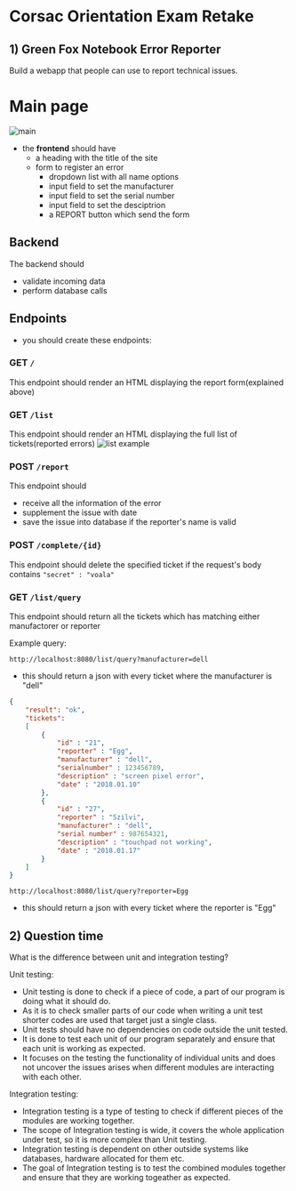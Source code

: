 # Corsac Orientation Exam Retake

## 1) Green Fox Notebook Error Reporter

Build a webapp that people can use to report technical issues.

# Main page

![main](assets/corsac-ori-form.png)

- the **frontend** should have
    - a heading with the title of the site
    - form to register an error
      - dropdown list with all name options
      - input field to set the manufacturer
      - input field to set the serial number
      - input field to set the desciptrion
      - a REPORT button which send the form

## Backend
The backend should
  - validate incoming data
  - perform database calls

## Endpoints
- you should create these endpoints:

### GET `/`
This endpoint should render an HTML displaying the report form(explained above)

### GET `/list`
This endpoint should render an HTML displaying the full list of tickets(reported errors)
![list example](assets/corsac-ori-list.png)

### POST `/report`
This endpoint should 
  - receive all the information of the error
  - supplement the issue with date
  - save the issue into database if the reporter's name is valid

### POST `/complete/{id}`
This endpoint should delete the specified ticket if the request's body contains `"secret" : "voala"`
  
### GET `/list/query`
This endpoint should return all the tickets which has matching either manufactorer or reporter

Example query:

`http://localhost:8080/list/query?manufacturer=dell`

- this should return a json with every ticket where the manufacturer is "dell"

```json
{
    "result": "ok",
    "tickets":
    [
        {
            "id" : "21",
            "reporter" : "Egg",
            "manufacturer" : "dell",
            "serialnumber" : 123456789,
            "description" : "screen pixel error",
            "date" : "2018.01.10"
        },
        {
            "id" : "27",
            "reporter" : "Szilvi",
            "manufacturer" : "dell",
            "serial number" : 987654321,
            "description" : "touchpad not working",
            "date" : "2018.01.17"
        }
    ]
}
```

`http://localhost:8080/list/query?reporter=Egg`

- this should return a json with every ticket where the reporter is "Egg"

## 2) Question time
  What is the difference between unit and integration testing?
  
Unit testing:
- Unit testing is done to check if a piece of code, a part of our program is doing what it should do.
- As it is to check smaller parts of our code when writing a unit test shorter codes are used that target just a single class.
- Unit tests should have no dependencies on code outside the unit tested.
- It is done to test each unit of our program separately and ensure that each unit is working as expected.
- It focuses on the testing the functionality of individual units and does not uncover the issues arises when different modules are interacting with each other.

Integration testing:
- Integration testing is a type of testing to check if different pieces of the modules are working together.
- The scope of Integration testing is wide, it covers the whole application under test, so it is more complex than Unit testing.
- Integration testing is dependent on other outside systems like databases, hardware allocated for them etc.
- The goal of Integration testing is to test the combined modules together and ensure that they are working togeather as expected.
